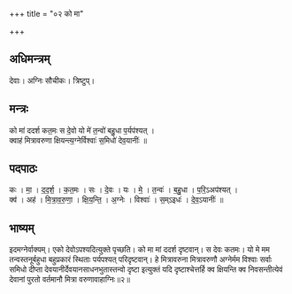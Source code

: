 +++
title = "०२ को मा"

+++
## अधिमन्त्रम्
देवाः। अग्निः सौचीकः। त्रिष्टुप्।

## मन्त्रः
को मा॑ ददर्श कत॒मः स दे॒वो यो मे॑ त॒न्वो॑ बहु॒धा प॒र्यप॑श्यत् ।  
क्वाह॑ मित्रावरुणा क्षियन्त्य॒ग्नेर्विश्वाः॑ स॒मिधो॑ देव॒यानीः॑ ॥

## पदपाठः
कः । मा॒ । द॒द॒र्श॒ । क॒त॒मः । सः । दे॒वः । यः । मे॒ । त॒न्वः॑ । ब॒हु॒धा । प॒रि॒ऽअप॑श्यत् ।  
क्व॑ । अह॑ । मि॒त्रा॒व॒रु॒णा॒ । क्षि॒य॒न्ति॒ । अ॒ग्नेः । विश्वाः॑ । स॒म्ऽइधः॑ । दे॒व॒ऽयानीः॑ ॥

## भाष्यम्
इदमग्नेर्वाक्यम्। एको देवोऽपश्यदित्युक्ते पृच्छति। को मा मां ददर्श दृष्टवान्। स देवः कतमः। यो मे मम तन्वस्तनूर्बहुधा बहुप्रकारं स्थिताः पर्यपश्यत् परिदृष्टवान्। हे मित्रावरुना मित्रावरुणौ अग्नेर्मम विश्वाः सर्वाः समिधो दीप्ता देवयानीर्देवयानसाधनभुतास्तन्वो दृष्टा इत्युक्तं यदि दृष्टाश्चेत्तर्हि क्व क्षियन्ति क्व निवसन्तीत्येवं देवानां पुरतो वर्तमानौ मित्रा वरुणावाहाग्निः॥२॥